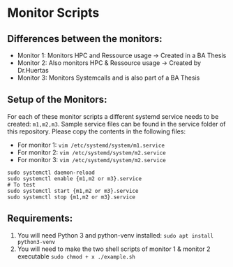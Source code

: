 # Monitor Scripts 

## Differences between the monitors:
* Monitor 1: Monitors HPC and Ressource usage -> Created in a BA Thesis 
* Monitor 2: Also monitors HPC & Ressource usage -> Created by Dr.Huertas
* Monitor 3: Monitors Systemcalls and is also part of a BA Thesis


## Setup of the Monitors:
For each of these monitor scripts a different systemd service needs to be created: `m1,m2,m3`.
Sample service files can be found in the service folder of this repository. Please copy the contents in the following files:
* For monitor 1: `vim /etc/systemd/system/m1.service`
* For monitor 2: `vim /etc/systemd/system/m2.service`
* For monitor 3: `vim /etc/systemd/system/m2.service`

```
sudo systemctl daemon-reload
sudo systemctl enable {m1,m2 or m3}.service
# To test
sudo systemctl start {m1,m2 or m3}.service
sudo systemctl stop {m1,m2 or m3}.service
```

## Requirements:
1. You will need Python 3 and python-venv installed: `sudo apt install python3-venv` 
2. You will need to make the two shell scripts of monitor 1 & monitor 2 executable `sudo chmod + x ./example.sh`


